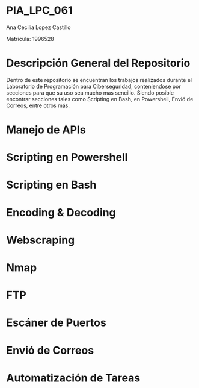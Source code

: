# PIA_LPC_061

Ana Cecilia Lopez Castillo

Matricula: 1996528



# Descripción General del Repositorio
Dentro de este repositorio se encuentran los trabajos realizados durante el Laboratorio de Programación para Ciberseguridad, conteniendose por secciones para que su uso sea mucho mas sencillo.
Siendo posible encontrar secciones tales como Scripting en Bash, en Powershell, Envió de Correos, entre otros más.


# Manejo de APIs

# Scripting en Powershell

# Scripting en Bash

# Encoding & Decoding


# Webscraping


# Nmap


# FTP


# Escáner de Puertos

# Envió de Correos


# Automatización de Tareas 
